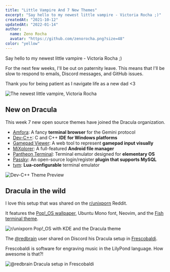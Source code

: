 ```yaml
---
title: "Little Vampire And 7 New Themes"
excerpt: "Say hello to my newest little vampire - Victoria Rocha ;)"
createdAt: "2021-10-12"
updatedAt: "2022-01-14"
author:
  name: Zeno Rocha
  avatar: "https://github.com/zenorocha.png?size=48"
color: "yellow"
---
```


Say hello to my newest little vampire - Victoria Rocha ;)

For the next few weeks, I'll be out on paternity leave. This means that I'll be slow to respond to emails, Discord messages, and GitHub issues.

Thank you for being patient as I navigate life as a new dad <3

![The newest little vampire, Victoria Rocha](/static/img/blog/little-vampire-and-7-new-themes-a.jpg)

## New on Dracula

This week 7 new open source themes have joined the Dracula organization.

- [Amfora](/amfora): A fancy **terminal browser** for the Gemini protocol
- [Dev-C++](/dev-cpp): C and C++ **IDE for Windows platforms**
- [Gamepad Viewer](/gamepad-viewer): A web tool to represent **gamepad input visually**
- [MiXplorer](/mixplorer): A full-featured **Android file manager**
- [Pantheon Terminal](/pantheon-terminal): Terminal emulator designed for **elementary OS**
- [Passky](/passky): An open-source login/register **plugin that supports MySQL**
- [tym](/tym): **Lua-configurable** terminal emulator

![Dev-C++ Theme Preview](/static/img/blog/little-vampire-and-7-new-themes-b.png)

## Dracula in the wild

I love this setup that was shared on the [r/unixporn](https://www.reddit.com/r/unixporn/comments/pqrb42/kde_my_first_ever_rice_pop_os_with_kde_and_the/) Reddit.

It features the [Pop!\_OS wallpaper](https://github.com/dracula/wallpaper/blob/master/pop.png), Ubuntu Mono font, Neovim, and the [Fish terminal theme](/fish).

![r/unixporn Pop!_OS with KDE and the Dracula theme](/static/img/blog/little-vampire-and-7-new-themes-c.png)

The [@redbrain](https://redbrain.github.io/) user shared on Discord his Dracula setup in [Frescobaldi](https://frescobaldi.org/).

Frescobaldi is software for engraving music in the LilyPond language. How awesome is that?!

![@redbrain Dracula setup in Frescobaldi](/static/img/blog/little-vampire-and-7-new-themes-d.png)
